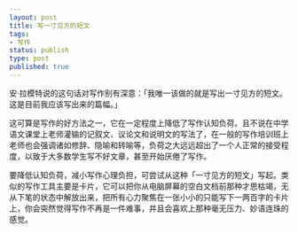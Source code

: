 ```yaml
---
layout: post
title: 写一寸见方的短文
tags: 
- 写作
status: publish
type: post
published: true
---
```


安·拉模特说的这句话对写作别有深意：「我唯一该做的就是写出一寸见方的短文。这是目前我应该写出来的篇幅。」

这可算是写作的好方法之一，它在一定程度上降低了写作认知负荷。且不说在中学语文课堂上老师灌输的记叙文、议论文和说明文的写法了，在一般的写作培训班上老师也会强调诸如修辞、隐喻和转喻等，负荷之大远远超出了一个人正常的接受程度，以致于大多数学生写不好文章，甚至开始厌倦了写作。

要降低认知负荷，减小写作心理负担，可尝试从这种「一寸见方的短文」写起。类似的写作工具主要是卡片，它可以把你从电脑屏幕的空白文档前那种才思枯竭，无从下笔的状态中解放出来，把所有心力聚焦在一张小小的只能写下一两百字的卡片上，你会突然觉得写作不再是一件难事，并且会喜欢上那种毫无压力、妙语连珠的感觉。
